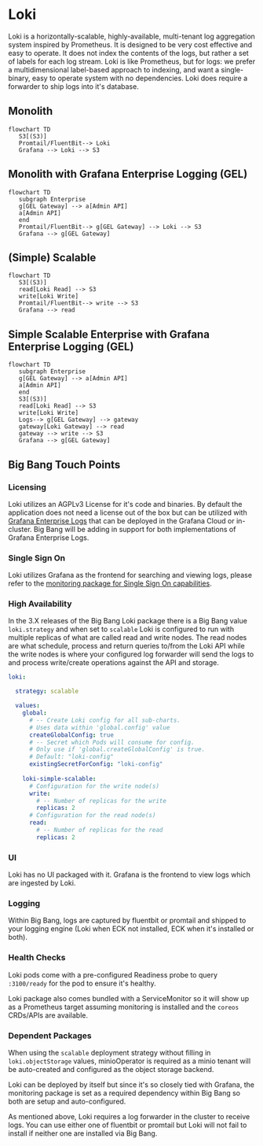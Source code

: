 # Loki

Loki is a horizontally-scalable, highly-available, multi-tenant log aggregation system inspired by Prometheus. It is designed to be very cost effective and easy to operate. It does not index the contents of the logs, but rather a set of labels for each log stream. Loki is like Prometheus, but for logs: we prefer a multidimensional label-based approach to indexing, and want a single-binary, easy to operate system with no dependencies. Loki does require a forwarder to ship logs into it's database.

## Monolith

```mermaid
flowchart TD
   S3[(S3)]
   Promtail/FluentBit--> Loki
   Grafana --> Loki --> S3
```

## Monolith with Grafana Enterprise Logging (GEL)
```mermaid
flowchart TD
   subgraph Enterprise
   g[GEL Gateway] --> a[Admin API]  
   a[Admin API]
   end
   Promtail/FluentBit--> g[GEL Gateway] --> Loki --> S3
   Grafana --> g[GEL Gateway]
```

## (Simple) Scalable
```mermaid
flowchart TD
   S3[(S3)]
   read[Loki Read] --> S3
   write[Loki Write]
   Promtail/FluentBit--> write --> S3
   Grafana --> read
```

## Simple Scalable Enterprise with Grafana Enterprise Logging (GEL)
```mermaid
flowchart TD
   subgraph Enterprise
   g[GEL Gateway] --> a[Admin API]  
   a[Admin API]
   end 
   S3[(S3)]
   read[Loki Read] --> S3
   write[Loki Write]
   Logs--> g[GEL Gateway] --> gateway
   gateway[Loki Gateway] --> read
   gateway --> write --> S3
   Grafana --> g[GEL Gateway]
```


## Big Bang Touch Points

### Licensing

Loki utilizes an AGPLv3 License for it's code and binaries. By default the application does not need a license out of the box but can be utilized with [Grafana Enterprise Logs](https://grafana.com/products/enterprise/logs/) that can be deployed in the Grafana Cloud or in-cluster. Big Bang will be adding in support for both implementations of Grafana Enterprise Logs.

### Single Sign On

Loki utilizes Grafana as the frontend for searching and viewing logs, please refer to the [monitoring package for Single Sign On capabilities](../monitoring/Architecture.md).

### High Availability

In the 3.X releases of the Big Bang Loki package there is a Big Bang value `loki.strategy` and when set to `scalable` Loki is configured to run with multiple replicas of what are called read and write nodes. The read nodes are what schedule, process and return queries to/from the Loki API while the write nodes is where your configured log forwarder will send the logs to and process write/create operations against the API and storage.

```yaml
loki:

  strategy: scalable

  values:
    global:
      # -- Create Loki config for all sub-charts.
      # Uses data within 'global.config' value
      createGlobalConfig: true
      # -- Secret which Pods will consume for config.
      # Only use if 'global.createGlobalConfig' is true.
      # Default: "loki-config"
      existingSecretForConfig: "loki-config"
    
    loki-simple-scalable:
      # Configuration for the write node(s)
      write:
        # -- Number of replicas for the write
        replicas: 2
      # Configuration for the read node(s)
      read:
        # -- Number of replicas for the read
        replicas: 2
```

### UI

Loki has no UI packaged with it. Grafana is the frontend to view logs which are ingested by Loki.

### Logging

Within Big Bang, logs are captured by fluentbit or promtail and shipped to your logging engine (Loki when ECK not installed, ECK when it's installed or both).

### Health Checks

Loki pods come with a pre-configured Readiness probe to query `:3100/ready` for the pod to ensure it's healthy.

Loki package also comes bundled with a ServiceMonitor so it will show up as a Prometheus target assuming monitoring is installed and the `coreos` CRDs/APIs are available.

### Dependent Packages

When using the `scalable` deployment strategy without filling in `loki.objectStorage` values, minioOperator is required as a minio tenant will be auto-created and configured as the object storage backend.

Loki can be deployed by itself but since it's so closely tied with Grafana, the monitoring package is set as a required dependency within Big Bang so both are setup and auto-configured.

As mentioned above, Loki requires a log forwarder in the cluster to receive logs. You can use either one of fluentbit or promtail but Loki will not fail to install if neither one are installed via Big Bang.